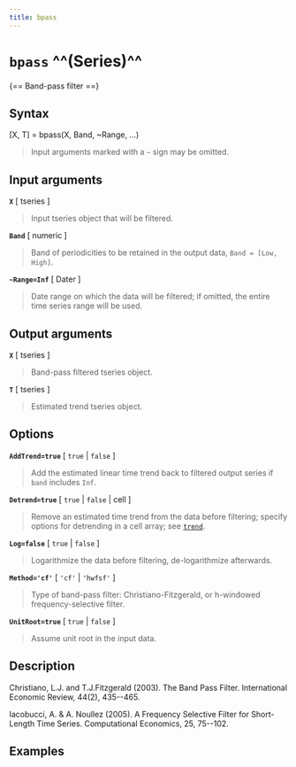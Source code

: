 ```yaml
---
title: bpass
---
```


# `bpass` ^^(Series)^^

{== Band-pass filter ==}


## Syntax 

[X, T] = bpass(X, Band, ~Range, ...)
> 
> Input arguments marked with a `~` sign may be omitted.
> 


## Input arguments 

__`X`__ [ tseries ]
> 
> Input tseries object that will be filtered.
> 

__`Band`__ [ numeric ]
> 
> Band of periodicities to be retained in the output
> data, `Band = [Low, High]`.
> 

__`~Range=Inf`__ [ Dater ]
> 
> Date range on which the data will be
> filtered; if omitted, the entire time series range will be used.
> 

## Output arguments 

__`X`__ [ tseries ]
> 
> Band-pass filtered tseries object.
> 

__`T`__ [ tseries ]
> 
> Estimated trend tseries object.
> 


## Options 

__`AddTrend=true`__ [ `true` | `false` ]
> 
> Add the estimated linear time
> trend back to filtered output series if `band` includes `Inf`.
> 

__`Detrend=true`__ [ `true` | `false` | cell ]
> 
> Remove an estimated time
> trend from the data before filtering; specify options for detrending in
> a cell array; see [`trend`](tseries/trend).
> 

__`Log=false`__ [ `true` | `false` ]
> 
> Logarithmize the data before
> filtering, de-logarithmize afterwards.
> 

__`Method='cf'`__ [ `'cf'` | `'hwfsf'` ]
> 
> Type of band-pass filter:
> Christiano-Fitzgerald, or h-windowed frequency-selective filter.
> 

__`UnitRoot=true`__ [ `true` | `false` ] 
> 
> Assume unit root in the input
> data.
> 

## Description 

Christiano, L.J. and T.J.Fitzgerald (2003). The Band Pass Filter.
International Economic Review, 44(2), 435--465.

Iacobucci, A. & A. Noullez (2005). A Frequency Selective Filter for
Short-Length Time Series. Computational Economics, 25, 75--102.

## Examples

```matlab
```

